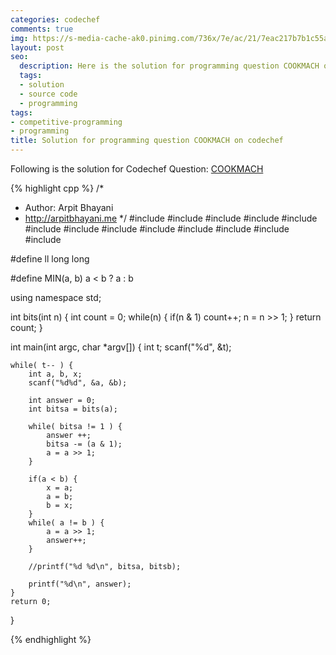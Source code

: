 ```yaml
---
categories: codechef
comments: true
img: https://s-media-cache-ak0.pinimg.com/736x/7e/ac/21/7eac217b7b1c55ab7fd56758e4e181be.jpg
layout: post
seo:
  description: Here is the solution for programming question COOKMACH on codechef
  tags:
  - solution
  - source code
  - programming
tags:
- competitive-programming
- programming
title: Solution for programming question COOKMACH on codechef
---
```


Following is the solution for Codechef Question: [COOKMACH](https://www.codechef.com/problems/COOKMACH)

{% highlight cpp %}
/*
 *  Author: Arpit Bhayani
 *  http://arpitbhayani.me
 */
#include <cmath>
#include <cstdio>
#include <cstdlib>
#include <climits>
#include <deque>
#include <iostream>
#include <list>
#include <limits>
#include <map>
#include <queue>
#include <set>
#include <stack>
#include <vector>

#define ll long long

#define MIN(a, b) a < b ? a : b

using namespace std;

int bits(int n) {
    int count = 0;
    while(n) {
        if(n & 1) count++;
        n = n >> 1;
    }
    return count;
}

int main(int argc, char *argv[]) {
    int t;
    scanf("%d", &t);

    while( t-- ) {
        int a, b, x;
        scanf("%d%d", &a, &b);

        int answer = 0;
        int bitsa = bits(a);

        while( bitsa != 1 ) {
            answer ++;
            bitsa -= (a & 1);
            a = a >> 1;
        }

        if(a < b) {
            x = a;
            a = b;
            b = x;
        }
        while( a != b ) {
            a = a >> 1;
            answer++;
        }

        //printf("%d %d\n", bitsa, bitsb);

        printf("%d\n", answer);
    }
    return 0;
}

{% endhighlight %}
